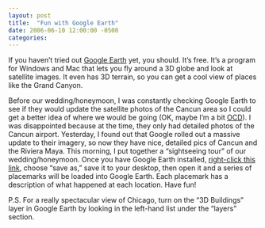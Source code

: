 ```yaml
---
layout: post
title:  "Fun with Google Earth"
date: 2006-06-10 12:00:00 -0500
categories: 
---
```


If you haven&#8217;t tried out <a href="http://earth.google.com">Google Earth</a> yet, you should.  It&#8217;s free.  It&#8217;s a program for Windows and Mac that lets you fly around a 3D globe and look at satellite images.  It even has 3D terrain, so you can get a cool view of places like the Grand Canyon.

Before our wedding/honeymoon, I was constantly checking Google Earth to see if they would update the satellite photos of the Cancun area so I could get a better idea of where we would be going (OK, maybe I&#8217;m a bit <a href="http://en.wikipedia.org/wiki/OCD">OCD</a>).  I was disappointed because at the time, they only had detailed photos of the Cancun airport.  Yesterday, I found out that Google rolled out a massive update to their imagery, so now they have nice, detailed pics of Cancun and the Riviera Maya.  This morning, I put together a &#8220;sightseeing tour&#8221; of our wedding/honeymoon.  Once you have Google Earth installed, <a href="/grabbag/DergesKastnerWedding.kml">right-click this link</a>, choose &#8220;save as,&#8221; save it to your desktop, then open it and a series of placemarks will be loaded into Google Earth.  Each placemark has a description of what happened at each location.  Have fun!

P.S. For a really spectacular view of Chicago, turn on the &#8220;3D Buildings&#8221; layer in Google Earth by looking in the left-hand list under the &#8220;layers&#8221; section.
